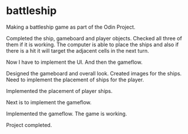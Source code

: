 # battleship
Making a battleship game as part of the Odin Project.

Completed the ship, gameboard and player objects.
Checked all three of them if it is working.
The computer is able to place the ships and also if there is a hit it will target the adjacent cells in the next turn.

Now I have to implement the UI. And then the gameflow.

Designed the gameboard and overall look. Created images for the ships.
Need to implement the placement of ships for the player.

Implemented the placement of player ships.

Next is to implement the gameflow.

Implemented the gameflow. The game is working.

Project completed.
